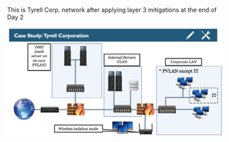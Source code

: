 This is Tyrell Corp. network after applying layer 3 mitigations at the end of Day 2

![Tyrell 1-1](Tyrell-2.1.png)
